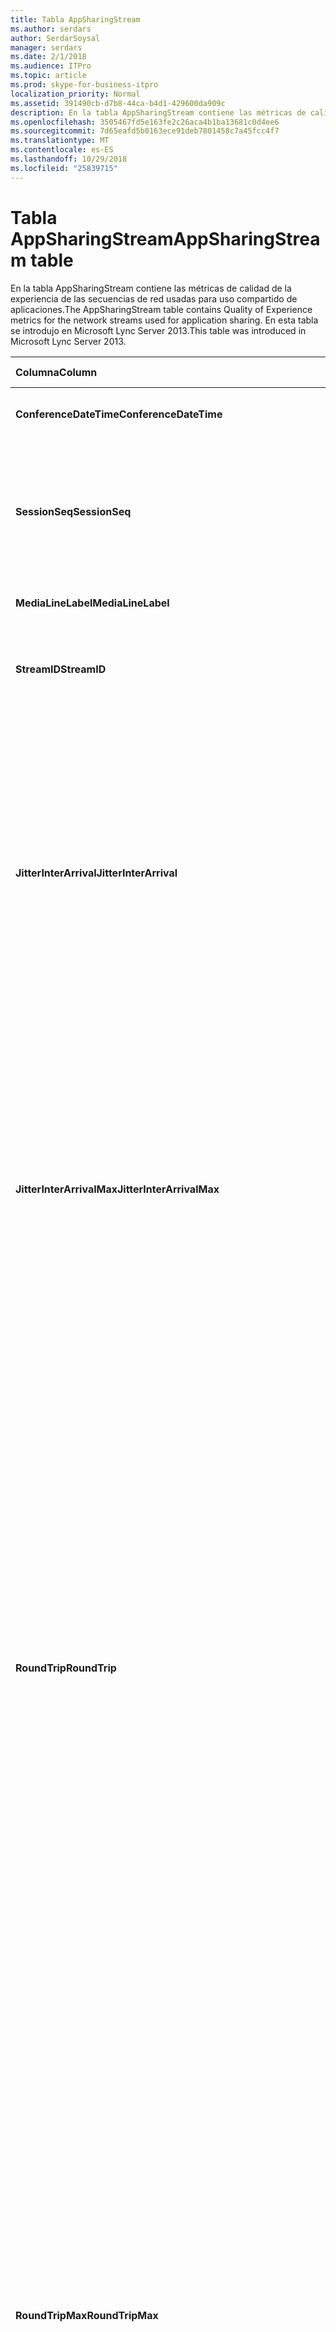 ```yaml
---
title: Tabla AppSharingStream
ms.author: serdars
author: SerdarSoysal
manager: serdars
ms.date: 2/1/2018
ms.audience: ITPro
ms.topic: article
ms.prod: skype-for-business-itpro
localization_priority: Normal
ms.assetid: 391490cb-d7b8-44ca-b4d1-429600da909c
description: En la tabla AppSharingStream contiene las métricas de calidad de la experiencia de las secuencias de red usadas para uso compartido de aplicaciones. En esta tabla se introdujo en Microsoft Lync Server 2013.
ms.openlocfilehash: 3505467fd5e163fe2c26aca4b1ba13681c0d4ee6
ms.sourcegitcommit: 7d65eafd5b0163ece91deb7801458c7a45fcc4f7
ms.translationtype: MT
ms.contentlocale: es-ES
ms.lasthandoff: 10/29/2018
ms.locfileid: "25839715"
---
```

# <a name="appsharingstream-table"></a><span data-ttu-id="26bc4-104">Tabla AppSharingStream</span><span class="sxs-lookup"><span data-stu-id="26bc4-104">AppSharingStream table</span></span>
 
<span data-ttu-id="26bc4-105">En la tabla AppSharingStream contiene las métricas de calidad de la experiencia de las secuencias de red usadas para uso compartido de aplicaciones.</span><span class="sxs-lookup"><span data-stu-id="26bc4-105">The AppSharingStream table contains Quality of Experience metrics for the network streams used for application sharing.</span></span> <span data-ttu-id="26bc4-106">En esta tabla se introdujo en Microsoft Lync Server 2013.</span><span class="sxs-lookup"><span data-stu-id="26bc4-106">This table was introduced in Microsoft Lync Server 2013.</span></span>
  
|<span data-ttu-id="26bc4-107">**Columna**</span><span class="sxs-lookup"><span data-stu-id="26bc4-107">**Column**</span></span>|<span data-ttu-id="26bc4-108">**Tipo de datos**</span><span class="sxs-lookup"><span data-stu-id="26bc4-108">**Data Type**</span></span>|<span data-ttu-id="26bc4-109">**Clave o índice**</span><span class="sxs-lookup"><span data-stu-id="26bc4-109">**Key/Index**</span></span>|<span data-ttu-id="26bc4-110">**Detalles**</span><span class="sxs-lookup"><span data-stu-id="26bc4-110">**Details**</span></span>|
|:-----|:-----|:-----|:-----|
|<span data-ttu-id="26bc4-111">**ConferenceDateTime**</span><span class="sxs-lookup"><span data-stu-id="26bc4-111">**ConferenceDateTime**</span></span> <br/> |<span data-ttu-id="26bc4-112">fecha y hora</span><span class="sxs-lookup"><span data-stu-id="26bc4-112">dateTime</span></span>  <br/> |<span data-ttu-id="26bc4-113">Principal, externa</span><span class="sxs-lookup"><span data-stu-id="26bc4-113">Primary, Foreign</span></span>  <br/> |<span data-ttu-id="26bc4-114">Fecha y hora en se inició la sesión.</span><span class="sxs-lookup"><span data-stu-id="26bc4-114">Date and time that the session started.</span></span>  <br/> |
|<span data-ttu-id="26bc4-115">**SessionSeq**</span><span class="sxs-lookup"><span data-stu-id="26bc4-115">**SessionSeq**</span></span> <br/> |<span data-ttu-id="26bc4-116">int</span><span class="sxs-lookup"><span data-stu-id="26bc4-116">int</span></span>  <br/> |<span data-ttu-id="26bc4-117">Principal, externa</span><span class="sxs-lookup"><span data-stu-id="26bc4-117">Primary, Foreign</span></span>  <br/> |<span data-ttu-id="26bc4-118">Identificador secuencial usado para distinguir entre las sesiones que iniciar en la misma fecha y al mismo tiempo.</span><span class="sxs-lookup"><span data-stu-id="26bc4-118">Sequential identifier used to distinguish between sessions that started on the same date and at the same time.</span></span>  <br/> |
|<span data-ttu-id="26bc4-119">**MediaLineLabel**</span><span class="sxs-lookup"><span data-stu-id="26bc4-119">**MediaLineLabel**</span></span> <br/> |<span data-ttu-id="26bc4-120">tinyint</span><span class="sxs-lookup"><span data-stu-id="26bc4-120">tinyint</span></span>  <br/> |<span data-ttu-id="26bc4-121">Principal, externa</span><span class="sxs-lookup"><span data-stu-id="26bc4-121">Primary, Foreign</span></span>  <br/> | <span data-ttu-id="26bc4-122">Consulte la [Tabla MediaLine](https://docs.microsoft.com/skypeforbusiness/schema-reference/quality-of-experience-qoe-database-schema/medialine-0).</span><span class="sxs-lookup"><span data-stu-id="26bc4-122">See [MediaLine Table](https://docs.microsoft.com/skypeforbusiness/schema-reference/quality-of-experience-qoe-database-schema/medialine-0).</span></span> <br/> |
|<span data-ttu-id="26bc4-123">**StreamID**</span><span class="sxs-lookup"><span data-stu-id="26bc4-123">**StreamID**</span></span> <br/> |<span data-ttu-id="26bc4-124">int</span><span class="sxs-lookup"><span data-stu-id="26bc4-124">int</span></span>  <br/> |<span data-ttu-id="26bc4-125">Primary</span><span class="sxs-lookup"><span data-stu-id="26bc4-125">Primary</span></span>  <br/> |<span data-ttu-id="26bc4-126">Identificador único de la aplicación de uso compartido de secuencia.</span><span class="sxs-lookup"><span data-stu-id="26bc4-126">Unique identifier of the application sharing stream.</span></span>  <br/> |
|<span data-ttu-id="26bc4-127">**JitterInterArrival**</span><span class="sxs-lookup"><span data-stu-id="26bc4-127">**JitterInterArrival**</span></span> <br/> |<span data-ttu-id="26bc4-128">int</span><span class="sxs-lookup"><span data-stu-id="26bc4-128">int</span></span>  <br/> ||<span data-ttu-id="26bc4-p103">Valor medio de las vibraciones detectadas entre la llagada de paquetes RTP. (La vibración es una forma de medir la "inestabilidad" de una llamada). Los valores altos de vibración suelen deberse a la congestión o a una sobrecarga del servidor multimedia y dan lugar a la distorsión o pérdida del audio.</span><span class="sxs-lookup"><span data-stu-id="26bc4-p103">Average jitter detected between RTP packet arrivals. (Jitter is a measure of the "shakiness" of a call.) High jitter values are typically caused by congestion or an overloaded media server, and result in distorted or lost audio.</span></span>  <br/> |
|<span data-ttu-id="26bc4-131">**JitterInterArrivalMax**</span><span class="sxs-lookup"><span data-stu-id="26bc4-131">**JitterInterArrivalMax**</span></span> <br/> |<span data-ttu-id="26bc4-132">int</span><span class="sxs-lookup"><span data-stu-id="26bc4-132">int</span></span>  <br/> ||<span data-ttu-id="26bc4-133">Vibración máxima detectado entre llegados de paquete RTP.</span><span class="sxs-lookup"><span data-stu-id="26bc4-133">Maximum jitter detected between RTP packet arrivals.</span></span> <span data-ttu-id="26bc4-134">(Vibración es una medida de la "inestabilidad" de una llamada). Los valores de vibración alta normalmente causados por la congestión o un servidor de medios sobrecargado y audio distorsionado o perdido como resultado.</span><span class="sxs-lookup"><span data-stu-id="26bc4-134">(Jitter is a measure of the "shakiness" of a call.) High jitter values are typically caused by congestion or an overloaded media server, and result in distorted or lost audio.</span></span>  <br/> |
|<span data-ttu-id="26bc4-135">**RoundTrip**</span><span class="sxs-lookup"><span data-stu-id="26bc4-135">**RoundTrip**</span></span> <br/> |<span data-ttu-id="26bc4-136">int</span><span class="sxs-lookup"><span data-stu-id="26bc4-136">int</span></span>  <br/> ||<span data-ttu-id="26bc4-p105">Tiempo medio (en milisegundos) necesario para que un paquete de protocolo de transporte en tiempo real (RTP) llegue a otro extremo y vuelva. Los tiempos de ida y vuelta de 200 milisegundos o menos se consideran de calidad aceptable.</span><span class="sxs-lookup"><span data-stu-id="26bc4-p105">Average amount of (in milliseconds) required for a Real-Time Transport Protocol packet to travel to another endpoint and then back. Round-trip times of 200 milliseconds or less are considered of acceptable quality.</span></span>  <br/> <span data-ttu-id="26bc4-p106">Los valores elevados en los tiempos del recorrido de ida y vuelta pueden deberse a que se trata de enrutamientos de llamadas internacionales, una configuración incorrecta del enrutamiento o a la sobrecarga en el servidor de medios y causan dificultades en las conversaciones de audio en tiempo real bidireccionales.</span><span class="sxs-lookup"><span data-stu-id="26bc4-p106">High round-trip values can be caused by international call routing; a routing misconfiguration; or an overloaded media server. High round-trip times result in difficulties with two-way, real-time audio conversations.</span></span>  <br/> |
|<span data-ttu-id="26bc4-141">**RoundTripMax**</span><span class="sxs-lookup"><span data-stu-id="26bc4-141">**RoundTripMax**</span></span> <br/> |<span data-ttu-id="26bc4-142">int</span><span class="sxs-lookup"><span data-stu-id="26bc4-142">int</span></span>  <br/> ||<span data-ttu-id="26bc4-143">Cantidad máxima de (en milisegundos) necesario para que viajar al otro extremo y, a continuación, hacer una copia de un paquete de protocolo de transporte en tiempo real.</span><span class="sxs-lookup"><span data-stu-id="26bc4-143">Maximum amount of (in milliseconds) required for a Real-Time Transport Protocol packet to travel to another endpoint and then back.</span></span> <span data-ttu-id="26bc4-144">Los tiempos de ida y vuelta de 200 milisegundos o menos se consideran de calidad aceptable.</span><span class="sxs-lookup"><span data-stu-id="26bc4-144">Round-trip times of 200 milliseconds or less are considered of acceptable quality.</span></span>  <br/> <span data-ttu-id="26bc4-p108">Los valores elevados en los tiempos del recorrido de ida y vuelta pueden deberse a que se trata de enrutamientos de llamadas internacionales, una configuración incorrecta del enrutamiento o a la sobrecarga en el servidor de medios y causan dificultades en las conversaciones de audio en tiempo real bidireccionales.</span><span class="sxs-lookup"><span data-stu-id="26bc4-p108">High round-trip values can be caused by international call routing; a routing misconfiguration; or an overloaded media server. High round-trip times result in difficulties with two-way, real-time audio conversations.</span></span>  <br/> |
|<span data-ttu-id="26bc4-147">**PacketLossRate**</span><span class="sxs-lookup"><span data-stu-id="26bc4-147">**PacketLossRate**</span></span> <br/> |<span data-ttu-id="26bc4-148">float</span><span class="sxs-lookup"><span data-stu-id="26bc4-148">float</span></span>  <br/> ||<span data-ttu-id="26bc4-p109">Tasa media de pérdida de paquetes RTP (se habla de pérdida de paquetes cuando los paquetes RTP, un protocolo utilizado para transmitir audio y vídeo a través de Internet, no llegan a su destino). Una tasa alta de pérdida se suele deber a la congestión, falta de ancho de banda, congestión o interferencias en una conexión inalámbrica o la sobrecarga de un servidor de medios. Generalmente, la pérdida de paquetes da lugar a la pérdida o la distorsión del audio.</span><span class="sxs-lookup"><span data-stu-id="26bc4-p109">Average rate of Real-Time Transport Protocol (RTP) packet loss. (Packet loss occurs when RTP packets, a protocol used for transmitting audio and video across the Internet, failed to reach their destination.) High loss rates are generally caused by congestion; lack of bandwidth; wireless congestion or interference; or an overloaded media server. Packet loss typically results in distorted or lost audio.</span></span>  <br/> |
|<span data-ttu-id="26bc4-152">**PacketLossRateMax**</span><span class="sxs-lookup"><span data-stu-id="26bc4-152">**PacketLossRateMax**</span></span> <br/> |<span data-ttu-id="26bc4-153">float</span><span class="sxs-lookup"><span data-stu-id="26bc4-153">float</span></span>  <br/> ||<span data-ttu-id="26bc4-154">Tasa máxima de pérdida de paquetes de protocolo de transporte en tiempo real (RTP).</span><span class="sxs-lookup"><span data-stu-id="26bc4-154">Maximum rate of Real-Time Transport Protocol (RTP) packet loss.</span></span> <span data-ttu-id="26bc4-155">(La pérdida de paquetes se produce cuando los paquetes de RTP, un protocolo que se usa para la transmisión de audio y vídeo a través de Internet, no se pudo llegar a su destino.) Tasas de pérdidas alta generalmente causados por la congestión; falta de ancho de banda; congestión inalámbrica o interferencias; o un servidor de medios sobrecargado.</span><span class="sxs-lookup"><span data-stu-id="26bc4-155">(Packet loss occurs when RTP packets, a protocol used for transmitting audio and video across the Internet, failed to reach their destination.) High loss rates are generally caused by congestion; lack of bandwidth; wireless congestion or interference; or an overloaded media server.</span></span> <span data-ttu-id="26bc4-156">Generalmente, la pérdida de paquetes da lugar a la pérdida o la distorsión del audio.</span><span class="sxs-lookup"><span data-stu-id="26bc4-156">Packet loss typically results in distorted or lost audio.</span></span>  <br/> |
|<span data-ttu-id="26bc4-157">**PacketUtilization**</span><span class="sxs-lookup"><span data-stu-id="26bc4-157">**PacketUtilization**</span></span> <br/> |<span data-ttu-id="26bc4-158">int</span><span class="sxs-lookup"><span data-stu-id="26bc4-158">int</span></span>  <br/> ||<span data-ttu-id="26bc4-159">Número de paquetes enviados.</span><span class="sxs-lookup"><span data-stu-id="26bc4-159">Number of packets sent.</span></span>  <br/> |
|<span data-ttu-id="26bc4-160">**BandwidthEst**</span><span class="sxs-lookup"><span data-stu-id="26bc4-160">**BandwidthEst**</span></span> <br/> |<span data-ttu-id="26bc4-161">int</span><span class="sxs-lookup"><span data-stu-id="26bc4-161">int</span></span>  <br/> ||<span data-ttu-id="26bc4-162">Estimado unidireccional ancho de banda disponible al final de la sesión.</span><span class="sxs-lookup"><span data-stu-id="26bc4-162">Estimated one-way bandwidth available at the end of the session.</span></span> <span data-ttu-id="26bc4-163">Indica en bits por segundo.</span><span class="sxs-lookup"><span data-stu-id="26bc4-163">Reported in bits per second.</span></span>  <br/> |
|<span data-ttu-id="26bc4-164">**AppSharingPayloadDescription**</span><span class="sxs-lookup"><span data-stu-id="26bc4-164">**AppSharingPayloadDescription**</span></span> <br/> |<span data-ttu-id="26bc4-165">int</span><span class="sxs-lookup"><span data-stu-id="26bc4-165">int</span></span>  <br/> ||<span data-ttu-id="26bc4-166">Descripción de la aplicación de uso compartido de carga.</span><span class="sxs-lookup"><span data-stu-id="26bc4-166">Description of the application sharing payload.</span></span>  <br/> |
|<span data-ttu-id="26bc4-167">**RelativeOneWayTotal**</span><span class="sxs-lookup"><span data-stu-id="26bc4-167">**RelativeOneWayTotal**</span></span> <br/> |<span data-ttu-id="26bc4-168">float</span><span class="sxs-lookup"><span data-stu-id="26bc4-168">float</span></span>  <br/> ||<span data-ttu-id="26bc4-169">Cantidad total de latencia unidireccional.</span><span class="sxs-lookup"><span data-stu-id="26bc4-169">Total amount of one-way latency.</span></span> <span data-ttu-id="26bc4-170">Latencia unidireccional relativa mide el retraso entre el cliente y el servidor.</span><span class="sxs-lookup"><span data-stu-id="26bc4-170">Relative one-way latency measures the delay between the client and the server.</span></span>  <br/> |
|<span data-ttu-id="26bc4-171">**RelativeOneWayAverage**</span><span class="sxs-lookup"><span data-stu-id="26bc4-171">**RelativeOneWayAverage**</span></span> <br/> |<span data-ttu-id="26bc4-172">float</span><span class="sxs-lookup"><span data-stu-id="26bc4-172">float</span></span>  <br/> ||<span data-ttu-id="26bc4-173">Cantidad promedio de latencia unidireccional.</span><span class="sxs-lookup"><span data-stu-id="26bc4-173">Average amount of one-way latency.</span></span> <span data-ttu-id="26bc4-174">Latencia unidireccional relativa mide el retraso entre el cliente y el servidor.</span><span class="sxs-lookup"><span data-stu-id="26bc4-174">Relative one-way latency measures the delay between the client and the server.</span></span>  <br/> |
|<span data-ttu-id="26bc4-175">**RelativeOneWayMax**</span><span class="sxs-lookup"><span data-stu-id="26bc4-175">**RelativeOneWayMax**</span></span> <br/> |<span data-ttu-id="26bc4-176">float</span><span class="sxs-lookup"><span data-stu-id="26bc4-176">float</span></span>  <br/> ||<span data-ttu-id="26bc4-177">Cantidad máxima de latencia unidireccional.</span><span class="sxs-lookup"><span data-stu-id="26bc4-177">Maximum amount of one-way latency.</span></span> <span data-ttu-id="26bc4-178">Latencia unidireccional relativa mide el retraso entre el cliente y el servidor.</span><span class="sxs-lookup"><span data-stu-id="26bc4-178">Relative one-way latency measures the delay between the client and the server.</span></span>  <br/> |
|<span data-ttu-id="26bc4-179">**RelativeOneWayBurstOccurrences**</span><span class="sxs-lookup"><span data-stu-id="26bc4-179">**RelativeOneWayBurstOccurrences**</span></span> <br/> |<span data-ttu-id="26bc4-180">int</span><span class="sxs-lookup"><span data-stu-id="26bc4-180">int</span></span>  <br/> ||<span data-ttu-id="26bc4-181">Repeticiones de ráfagas unidireccional total.</span><span class="sxs-lookup"><span data-stu-id="26bc4-181">Total one-way burst occurrences.</span></span> <span data-ttu-id="26bc4-182">Una transmisión "ráfagas" es una transmisión que los datos fluyen en ráfagas imprevisibles en contraposición a una secuencia estable.</span><span class="sxs-lookup"><span data-stu-id="26bc4-182">A "bursty" transmission is a transmission where data flows in unpredictable bursts as opposed to a steady stream.</span></span> <span data-ttu-id="26bc4-183">Esta métrica mide el flujo de datos entre el cliente y el servidor.</span><span class="sxs-lookup"><span data-stu-id="26bc4-183">This metric measures data flow between the client and the server.</span></span>  <br/> |
|<span data-ttu-id="26bc4-184">**RelativeOneWayBurstDensity**</span><span class="sxs-lookup"><span data-stu-id="26bc4-184">**RelativeOneWayBurstDensity**</span></span> <br/> |<span data-ttu-id="26bc4-185">float</span><span class="sxs-lookup"><span data-stu-id="26bc4-185">float</span></span>  <br/> ||<span data-ttu-id="26bc4-186">Densidad de ráfagas unidireccional total.</span><span class="sxs-lookup"><span data-stu-id="26bc4-186">Total one-way burst density.</span></span> <span data-ttu-id="26bc4-187">Una transmisión "ráfagas" es una transmisión que los datos fluyen en ráfagas imprevisibles en contraposición a una secuencia estable.</span><span class="sxs-lookup"><span data-stu-id="26bc4-187">A "bursty" transmission is a transmission where data flows in unpredictable bursts as opposed to a steady stream.</span></span> <span data-ttu-id="26bc4-188">Esta métrica mide el flujo de datos entre el cliente y el servidor.</span><span class="sxs-lookup"><span data-stu-id="26bc4-188">This metric measures data flow between the client and the server.</span></span>  <br/> |
|<span data-ttu-id="26bc4-189">**RelativeOneWayBurstDuration**</span><span class="sxs-lookup"><span data-stu-id="26bc4-189">**RelativeOneWayBurstDuration**</span></span> <br/> |<span data-ttu-id="26bc4-190">float</span><span class="sxs-lookup"><span data-stu-id="26bc4-190">float</span></span>  <br/> ||<span data-ttu-id="26bc4-191">Duración de ráfagas unidireccional total.</span><span class="sxs-lookup"><span data-stu-id="26bc4-191">Total one-way burst duration.</span></span> <span data-ttu-id="26bc4-192">Una transmisión "ráfagas" es una transmisión que los datos fluyen en ráfagas imprevisibles en contraposición a una secuencia estable.</span><span class="sxs-lookup"><span data-stu-id="26bc4-192">A "bursty" transmission is a transmission where data flows in unpredictable bursts as opposed to a steady stream.</span></span> <span data-ttu-id="26bc4-193">Esta métrica mide el flujo de datos entre el cliente y el servidor.</span><span class="sxs-lookup"><span data-stu-id="26bc4-193">This metric measures data flow between the client and the server.</span></span>  <br/> |
|<span data-ttu-id="26bc4-194">**RelativeOneWayGapOccurrences**</span><span class="sxs-lookup"><span data-stu-id="26bc4-194">**RelativeOneWayGapOccurrences**</span></span> <br/> |<span data-ttu-id="26bc4-195">int</span><span class="sxs-lookup"><span data-stu-id="26bc4-195">int</span></span>  <br/> ||<span data-ttu-id="26bc4-196">Repeticiones de intervalos unidireccional total.</span><span class="sxs-lookup"><span data-stu-id="26bc4-196">Total one-way gap occurrences.</span></span> <span data-ttu-id="26bc4-197">Una transmisión "ráfagas" es una transmisión que los datos fluyen en ráfagas imprevisibles en contraposición a una secuencia estable; carencias de indican los retrasos entre estas ráfagas.</span><span class="sxs-lookup"><span data-stu-id="26bc4-197">A "bursty" transmission is a transmission where data flows in unpredictable bursts as opposed to a steady stream; gaps indicate delays between these bursts.</span></span> <span data-ttu-id="26bc4-198">Esta métrica mide el flujo de datos entre el cliente y el servidor.</span><span class="sxs-lookup"><span data-stu-id="26bc4-198">This metric measures data flow between the client and the server.</span></span>  <br/> |
|<span data-ttu-id="26bc4-199">**RelativeOneWayGapDensity**</span><span class="sxs-lookup"><span data-stu-id="26bc4-199">**RelativeOneWayGapDensity**</span></span> <br/> |<span data-ttu-id="26bc4-200">float</span><span class="sxs-lookup"><span data-stu-id="26bc4-200">float</span></span>  <br/> ||<span data-ttu-id="26bc4-201">Densidad de intervalos unidireccional total.</span><span class="sxs-lookup"><span data-stu-id="26bc4-201">Total one-way gap density.</span></span> <span data-ttu-id="26bc4-202">Una transmisión "ráfagas" es una transmisión que los datos fluyen en ráfagas imprevisibles en contraposición a una secuencia estable; carencias de indican los retrasos entre estas ráfagas.</span><span class="sxs-lookup"><span data-stu-id="26bc4-202">A "bursty" transmission is a transmission where data flows in unpredictable bursts as opposed to a steady stream; gaps indicate delays between these bursts.</span></span> <span data-ttu-id="26bc4-203">Esta métrica mide el flujo de datos entre el cliente y el servidor.</span><span class="sxs-lookup"><span data-stu-id="26bc4-203">This metric measures data flow between the client and the server.</span></span>  <br/> |
|<span data-ttu-id="26bc4-204">**RelativeOneWayGapDuration**</span><span class="sxs-lookup"><span data-stu-id="26bc4-204">**RelativeOneWayGapDuration**</span></span> <br/> |<span data-ttu-id="26bc4-205">float</span><span class="sxs-lookup"><span data-stu-id="26bc4-205">float</span></span>  <br/> ||<span data-ttu-id="26bc4-206">Duración de intervalos unidireccional total.</span><span class="sxs-lookup"><span data-stu-id="26bc4-206">Total one-way gap duration.</span></span> <span data-ttu-id="26bc4-207">Una transmisión "ráfagas" es una transmisión que los datos fluyen en ráfagas imprevisibles en contraposición a una secuencia estable; carencias de indican los retrasos entre estas ráfagas.</span><span class="sxs-lookup"><span data-stu-id="26bc4-207">A "bursty" transmission is a transmission where data flows in unpredictable bursts as opposed to a steady stream; gaps indicate delays between these bursts.</span></span> <span data-ttu-id="26bc4-208">Esta métrica mide el flujo de datos entre el cliente y el servidor.</span><span class="sxs-lookup"><span data-stu-id="26bc4-208">This metric measures data flow between the client and the server.</span></span>  <br/> |
|<span data-ttu-id="26bc4-209">**ApplicationSharingType**</span><span class="sxs-lookup"><span data-stu-id="26bc4-209">**ApplicationSharingType**</span></span> <br/> |<span data-ttu-id="26bc4-210">varchar (256)</span><span class="sxs-lookup"><span data-stu-id="26bc4-210">varChar(256)</span></span>  <br/> ||<span data-ttu-id="26bc4-211">Función de aplicación (que comparte o visualiza) y tipo de contenido.</span><span class="sxs-lookup"><span data-stu-id="26bc4-211">Application role (Sharer or Viewer) and content type.</span></span>  <br/> |
|<span data-ttu-id="26bc4-212">**RDPTileProcessingLatencyTotal**</span><span class="sxs-lookup"><span data-stu-id="26bc4-212">**RDPTileProcessingLatencyTotal**</span></span> <br/> |<span data-ttu-id="26bc4-213">float</span><span class="sxs-lookup"><span data-stu-id="26bc4-213">float</span></span>  <br/> ||<span data-ttu-id="26bc4-214">Tiempo total de procesamiento de protocolo de escritorio remoto (RDP) se organizan en mosaico.</span><span class="sxs-lookup"><span data-stu-id="26bc4-214">Total processing time for remote desktop protocol (RDP) tiles.</span></span> <span data-ttu-id="26bc4-215">Un total superior es igual a un retraso en la experiencia de visualización más largo.</span><span class="sxs-lookup"><span data-stu-id="26bc4-215">A higher total equates to a longer delay in the viewing experience.</span></span>  <br/> |
|<span data-ttu-id="26bc4-216">**RDPTileProcessingLatencyAverage**</span><span class="sxs-lookup"><span data-stu-id="26bc4-216">**RDPTileProcessingLatencyAverage**</span></span> <br/> |<span data-ttu-id="26bc4-217">float</span><span class="sxs-lookup"><span data-stu-id="26bc4-217">float</span></span>  <br/> ||<span data-ttu-id="26bc4-218">Promedio de tiempo de procesamiento de protocolo de escritorio remoto (RDP de) mosaicos.</span><span class="sxs-lookup"><span data-stu-id="26bc4-218">Average processing time for remote desktop protocol (RDP) tiles.</span></span> <span data-ttu-id="26bc4-219">Un total superior es igual a un retraso en la experiencia de visualización más largo.</span><span class="sxs-lookup"><span data-stu-id="26bc4-219">A higher total equates to a longer delay in the viewing experience.</span></span>  <br/> |
|<span data-ttu-id="26bc4-220">**RDPTileProcessingLatencyMax**</span><span class="sxs-lookup"><span data-stu-id="26bc4-220">**RDPTileProcessingLatencyMax**</span></span> <br/> |<span data-ttu-id="26bc4-221">float</span><span class="sxs-lookup"><span data-stu-id="26bc4-221">float</span></span>  <br/> ||<span data-ttu-id="26bc4-222">Tiempo máximo de procesamiento de protocolo de escritorio remoto (RDP) se organizan en mosaico.</span><span class="sxs-lookup"><span data-stu-id="26bc4-222">Maximum processing time for remote desktop protocol (RDP) tiles.</span></span> <span data-ttu-id="26bc4-223">Un total superior es igual a un retraso en la experiencia de visualización más largo.</span><span class="sxs-lookup"><span data-stu-id="26bc4-223">A higher total equates to a longer delay in the viewing experience.</span></span>  <br/> |
|<span data-ttu-id="26bc4-224">**RDPTileProcessingLatencyBurstOccurrences**</span><span class="sxs-lookup"><span data-stu-id="26bc4-224">**RDPTileProcessingLatencyBurstOccurrences**</span></span> <br/> |<span data-ttu-id="26bc4-225">int</span><span class="sxs-lookup"><span data-stu-id="26bc4-225">int</span></span>  <br/> ||<span data-ttu-id="26bc4-226">Repeticiones de ráfagas en el tiempo de procesamiento de protocolo de escritorio remoto (RDP) mosaicos.</span><span class="sxs-lookup"><span data-stu-id="26bc4-226">Burst occurrences in the processing time for remote desktop protocol (RDP) tiles.</span></span> <span data-ttu-id="26bc4-227">Una transmisión "ráfagas" es una transmisión que los datos fluyen en ráfagas imprevisibles en contraposición a una secuencia estable.</span><span class="sxs-lookup"><span data-stu-id="26bc4-227">A "bursty" transmission is a transmission where data flows in unpredictable bursts as opposed to a steady stream.</span></span>  <br/> |
|<span data-ttu-id="26bc4-228">**RDPTileProcessingLatencyBurstDensity**</span><span class="sxs-lookup"><span data-stu-id="26bc4-228">**RDPTileProcessingLatencyBurstDensity**</span></span> <br/> |<span data-ttu-id="26bc4-229">float</span><span class="sxs-lookup"><span data-stu-id="26bc4-229">float</span></span>  <br/> ||<span data-ttu-id="26bc4-230">Densidad de ráfagas en el tiempo de procesamiento de protocolo de escritorio remoto (RDP) mosaicos.</span><span class="sxs-lookup"><span data-stu-id="26bc4-230">Burst density in the processing time for remote desktop protocol (RDP) tiles.</span></span> <span data-ttu-id="26bc4-231">Una transmisión "ráfagas" es una transmisión que los datos fluyen en ráfagas imprevisibles en contraposición a una secuencia estable.</span><span class="sxs-lookup"><span data-stu-id="26bc4-231">A "bursty" transmission is a transmission where data flows in unpredictable bursts as opposed to a steady stream.</span></span>  <br/> |
|<span data-ttu-id="26bc4-232">**RDPTileProcessingLatencyBurstDuration**</span><span class="sxs-lookup"><span data-stu-id="26bc4-232">**RDPTileProcessingLatencyBurstDuration**</span></span> <br/> |<span data-ttu-id="26bc4-233">float</span><span class="sxs-lookup"><span data-stu-id="26bc4-233">float</span></span>  <br/> ||<span data-ttu-id="26bc4-234">Duración en el tiempo de procesamiento de protocolo de escritorio remoto (RDP) mosaicos de ráfagas.</span><span class="sxs-lookup"><span data-stu-id="26bc4-234">Burst duration in the processing time for remote desktop protocol (RDP) tiles.</span></span> <span data-ttu-id="26bc4-235">Una transmisión "ráfagas" es una transmisión que los datos fluyen en ráfagas imprevisibles en contraposición a una secuencia estable.</span><span class="sxs-lookup"><span data-stu-id="26bc4-235">A "bursty" transmission is a transmission where data flows in unpredictable bursts as opposed to a steady stream.</span></span>  <br/> |
|<span data-ttu-id="26bc4-236">**RDPTileProcessingLatencyGapOccurrences**</span><span class="sxs-lookup"><span data-stu-id="26bc4-236">**RDPTileProcessingLatencyGapOccurrences**</span></span> <br/> |<span data-ttu-id="26bc4-237">int</span><span class="sxs-lookup"><span data-stu-id="26bc4-237">int</span></span>  <br/> ||<span data-ttu-id="26bc4-238">Repeticiones de intervalos en el tiempo de procesamiento de protocolo de escritorio remoto (RDP) mosaicos.</span><span class="sxs-lookup"><span data-stu-id="26bc4-238">Gap occurrences in the processing time for remote desktop protocol (RDP) tiles.</span></span>  <br/> |
|<span data-ttu-id="26bc4-239">**RDPTileProcessingLatencyGapDensity**</span><span class="sxs-lookup"><span data-stu-id="26bc4-239">**RDPTileProcessingLatencyGapDensity**</span></span> <br/> |<span data-ttu-id="26bc4-240">float</span><span class="sxs-lookup"><span data-stu-id="26bc4-240">float</span></span>  <br/> ||<span data-ttu-id="26bc4-241">Densidad de intervalos en el tiempo de procesamiento de protocolo de escritorio remoto (RDP) se organizan en mosaico.</span><span class="sxs-lookup"><span data-stu-id="26bc4-241">Gap density in the processing time for remote desktop protocol (RDP) tiles.</span></span> <span data-ttu-id="26bc4-242">Densidad de intervalos bajo equivale a una mejor experiencia de visualización.</span><span class="sxs-lookup"><span data-stu-id="26bc4-242">Low gap density equates to a better viewing experience.</span></span>  <br/> |
|<span data-ttu-id="26bc4-243">**RDPTileProcessingLatencyGapDuration**</span><span class="sxs-lookup"><span data-stu-id="26bc4-243">**RDPTileProcessingLatencyGapDuration**</span></span> <br/> |<span data-ttu-id="26bc4-244">float</span><span class="sxs-lookup"><span data-stu-id="26bc4-244">float</span></span>  <br/> ||<span data-ttu-id="26bc4-245">Duración de intervalos en el tiempo de procesamiento de protocolo de escritorio remoto (RDP) se organizan en mosaico.</span><span class="sxs-lookup"><span data-stu-id="26bc4-245">Gap duration in the processing time for remote desktop protocol (RDP) tiles.</span></span> <span data-ttu-id="26bc4-246">Las duraciones de espacio corto equivalen a una mejor experiencia de visualización.</span><span class="sxs-lookup"><span data-stu-id="26bc4-246">Short gap durations equate to a better viewing experience.</span></span>  <br/> |
|<span data-ttu-id="26bc4-247">**CaptureTileRateTotal**</span><span class="sxs-lookup"><span data-stu-id="26bc4-247">**CaptureTileRateTotal**</span></span> <br/> |<span data-ttu-id="26bc4-248">float</span><span class="sxs-lookup"><span data-stu-id="26bc4-248">float</span></span>  <br/> ||<span data-ttu-id="26bc4-249">Tasa total de datos capturados (en datos por segundo).</span><span class="sxs-lookup"><span data-stu-id="26bc4-249">Total rate of captured tiles (in tiles per second).</span></span>  <br/> |
|<span data-ttu-id="26bc4-250">**CaptureTileRateAverage**</span><span class="sxs-lookup"><span data-stu-id="26bc4-250">**CaptureTileRateAverage**</span></span> <br/> |<span data-ttu-id="26bc4-251">float</span><span class="sxs-lookup"><span data-stu-id="26bc4-251">float</span></span>  <br/> ||<span data-ttu-id="26bc4-252">Velocidad media de datos capturados (en datos por segundo).</span><span class="sxs-lookup"><span data-stu-id="26bc4-252">Average rate of captured tiles (in tiles per second).</span></span>  <br/> |
|<span data-ttu-id="26bc4-253">**CaptureTileRateMax**</span><span class="sxs-lookup"><span data-stu-id="26bc4-253">**CaptureTileRateMax**</span></span> <br/> |<span data-ttu-id="26bc4-254">float</span><span class="sxs-lookup"><span data-stu-id="26bc4-254">float</span></span>  <br/> ||<span data-ttu-id="26bc4-255">Tasa máxima de datos capturados (en datos por segundo).</span><span class="sxs-lookup"><span data-stu-id="26bc4-255">Maximum rate of captured tiles (in tiles per second).</span></span>  <br/> |
|<span data-ttu-id="26bc4-256">**CaptureTileRateBurstOccurrences**</span><span class="sxs-lookup"><span data-stu-id="26bc4-256">**CaptureTileRateBurstOccurrences**</span></span> <br/> |<span data-ttu-id="26bc4-257">en t</span><span class="sxs-lookup"><span data-stu-id="26bc4-257">in t</span></span>  <br/> ||<span data-ttu-id="26bc4-258">Repeticiones de ráfagas en la tasa de datos capturados (en datos por segundo).</span><span class="sxs-lookup"><span data-stu-id="26bc4-258">Burst occurrences in the rate of captured tiles (in tiles per second).</span></span>  <br/> |
|<span data-ttu-id="26bc4-259">**CaptureTileRateBurstDensity**</span><span class="sxs-lookup"><span data-stu-id="26bc4-259">**CaptureTileRateBurstDensity**</span></span> <br/> |<span data-ttu-id="26bc4-260">float</span><span class="sxs-lookup"><span data-stu-id="26bc4-260">float</span></span>  <br/> ||<span data-ttu-id="26bc4-261">Densidad de ráfagas en la tasa de datos capturados (en datos por segundo).</span><span class="sxs-lookup"><span data-stu-id="26bc4-261">Burst density in the rate of captured tiles (in tiles per second).</span></span>  <br/> |
|<span data-ttu-id="26bc4-262">**CaptureTileRateBurstDuration**</span><span class="sxs-lookup"><span data-stu-id="26bc4-262">**CaptureTileRateBurstDuration**</span></span> <br/> |<span data-ttu-id="26bc4-263">float</span><span class="sxs-lookup"><span data-stu-id="26bc4-263">float</span></span>  <br/> ||<span data-ttu-id="26bc4-264">Duración de ráfagas en la tasa de datos capturados (en datos por segundo).</span><span class="sxs-lookup"><span data-stu-id="26bc4-264">Burst duration in the rate of captured tiles (in tiles per second).</span></span>  <br/> |
|<span data-ttu-id="26bc4-265">**CaptureTileRateGapOccurrences**</span><span class="sxs-lookup"><span data-stu-id="26bc4-265">**CaptureTileRateGapOccurrences**</span></span> <br/> |<span data-ttu-id="26bc4-266">int</span><span class="sxs-lookup"><span data-stu-id="26bc4-266">int</span></span>  <br/> ||<span data-ttu-id="26bc4-267">Repeticiones de intervalos en la tasa de datos capturados (en datos por segundo).</span><span class="sxs-lookup"><span data-stu-id="26bc4-267">Gap occurrences in the rate of captured tiles (in tiles per second).</span></span>  <br/> |
|<span data-ttu-id="26bc4-268">**CaptureTileRateGapDensity**</span><span class="sxs-lookup"><span data-stu-id="26bc4-268">**CaptureTileRateGapDensity**</span></span> <br/> |<span data-ttu-id="26bc4-269">float</span><span class="sxs-lookup"><span data-stu-id="26bc4-269">float</span></span>  <br/> ||<span data-ttu-id="26bc4-270">Densidad de intervalos en la tasa de datos capturados (en datos por segundo).</span><span class="sxs-lookup"><span data-stu-id="26bc4-270">Gap density in the rate of captured tiles (in tiles per second).</span></span>  <br/> |
|<span data-ttu-id="26bc4-271">**CaptureTileRateGapDuration**</span><span class="sxs-lookup"><span data-stu-id="26bc4-271">**CaptureTileRateGapDuration**</span></span> <br/> |<span data-ttu-id="26bc4-272">float</span><span class="sxs-lookup"><span data-stu-id="26bc4-272">float</span></span>  <br/> ||<span data-ttu-id="26bc4-273">Duración de intervalos en la tasa de datos capturados (en datos por segundo).</span><span class="sxs-lookup"><span data-stu-id="26bc4-273">Gap duration in the rate of captured tiles (in tiles per second).</span></span>  <br/> |
|<span data-ttu-id="26bc4-274">**SpoiledTilePercentTotal**</span><span class="sxs-lookup"><span data-stu-id="26bc4-274">**SpoiledTilePercentTotal**</span></span> <br/> |<span data-ttu-id="26bc4-275">float</span><span class="sxs-lookup"><span data-stu-id="26bc4-275">float</span></span>  <br/> ||<span data-ttu-id="26bc4-276">Porcentaje total de contenido que no llega al visor pero descartado y sobrescrito con contenido nuevo.</span><span class="sxs-lookup"><span data-stu-id="26bc4-276">Total percentage of the content that did not reach the viewer but was instead discarded and overwritten by fresh content.</span></span>  <br/> |
|<span data-ttu-id="26bc4-277">**SpoiledTilePercentAverage**</span><span class="sxs-lookup"><span data-stu-id="26bc4-277">**SpoiledTilePercentAverage**</span></span> <br/> |<span data-ttu-id="26bc4-278">float</span><span class="sxs-lookup"><span data-stu-id="26bc4-278">float</span></span>  <br/> ||<span data-ttu-id="26bc4-279">Porcentaje promedio de contenido que no llega al visor pero descartado y sobrescrito con contenido nuevo.</span><span class="sxs-lookup"><span data-stu-id="26bc4-279">Average percentage of the content that did not reach the viewer but was instead discarded and overwritten by fresh content.</span></span>  <br/> |
|<span data-ttu-id="26bc4-280">**SpoiledTilePercentMax**</span><span class="sxs-lookup"><span data-stu-id="26bc4-280">**SpoiledTilePercentMax**</span></span> <br/> |<span data-ttu-id="26bc4-281">float</span><span class="sxs-lookup"><span data-stu-id="26bc4-281">float</span></span>  <br/> ||<span data-ttu-id="26bc4-282">Porcentaje máximo de contenido que no llega al visor pero descartado y sobrescrito con contenido nuevo.</span><span class="sxs-lookup"><span data-stu-id="26bc4-282">Maximum percentage of the content that did not reach the viewer but was instead discarded and overwritten by fresh content.</span></span>  <br/> |
|<span data-ttu-id="26bc4-283">**SpoiledTilePercentBurstOccurrences**</span><span class="sxs-lookup"><span data-stu-id="26bc4-283">**SpoiledTilePercentBurstOccurrences**</span></span> <br/> |<span data-ttu-id="26bc4-284">int</span><span class="sxs-lookup"><span data-stu-id="26bc4-284">int</span></span>  <br/> ||<span data-ttu-id="26bc4-285">Ráfagas de repeticiones para el contenido que no llega al visor pero descartado y sobrescrito con contenido nuevo.</span><span class="sxs-lookup"><span data-stu-id="26bc4-285">Burst occurrences for the content that did not reach the viewer but was instead discarded and overwritten by fresh content.</span></span>  <br/> |
|<span data-ttu-id="26bc4-286">**SpoiledTilePercentBurstDensity**</span><span class="sxs-lookup"><span data-stu-id="26bc4-286">**SpoiledTilePercentBurstDensity**</span></span> <br/> |<span data-ttu-id="26bc4-287">float</span><span class="sxs-lookup"><span data-stu-id="26bc4-287">float</span></span>  <br/> ||<span data-ttu-id="26bc4-288">Ráfagas densidad para el contenido que no llega al visor pero descartado y sobrescrito con contenido nuevo.</span><span class="sxs-lookup"><span data-stu-id="26bc4-288">Burst density for the content that did not reach the viewer but was instead discarded and overwritten by fresh content.</span></span>  <br/> |
|<span data-ttu-id="26bc4-289">**SpoiledTilePercentBurstDuration**</span><span class="sxs-lookup"><span data-stu-id="26bc4-289">**SpoiledTilePercentBurstDuration**</span></span> <br/> |<span data-ttu-id="26bc4-290">float</span><span class="sxs-lookup"><span data-stu-id="26bc4-290">float</span></span>  <br/> ||<span data-ttu-id="26bc4-291">Ráfagas de duración para el contenido que no llega al visor pero descartado y sobrescrito con contenido nuevo.</span><span class="sxs-lookup"><span data-stu-id="26bc4-291">Burst duration for the content that did not reach the viewer but was instead discarded and overwritten by fresh content.</span></span>  <br/> |
|<span data-ttu-id="26bc4-292">**SpoiledTilePercentGapOccurrences**</span><span class="sxs-lookup"><span data-stu-id="26bc4-292">**SpoiledTilePercentGapOccurrences**</span></span> <br/> |<span data-ttu-id="26bc4-293">int</span><span class="sxs-lookup"><span data-stu-id="26bc4-293">int</span></span>  <br/> ||<span data-ttu-id="26bc4-294">Repeticiones de intervalos en el contenido que no llega al visor pero descartado y sobrescrito con contenido nuevo.</span><span class="sxs-lookup"><span data-stu-id="26bc4-294">Gap occurrences for the content that did not reach the viewer but was instead discarded and overwritten by fresh content.</span></span>  <br/> |
|<span data-ttu-id="26bc4-295">**SpoiledTilePercentGapDensity**</span><span class="sxs-lookup"><span data-stu-id="26bc4-295">**SpoiledTilePercentGapDensity**</span></span> <br/> |<span data-ttu-id="26bc4-296">float</span><span class="sxs-lookup"><span data-stu-id="26bc4-296">float</span></span>  <br/> ||<span data-ttu-id="26bc4-297">Densidad de intervalos en el contenido que no llega al visor pero descartado y sobrescrito con contenido nuevo.</span><span class="sxs-lookup"><span data-stu-id="26bc4-297">Gap density for the content that did not reach the viewer but was instead discarded and overwritten by fresh content.</span></span>  <br/> |
|<span data-ttu-id="26bc4-298">**SpoiledTilePercentGapDuration**</span><span class="sxs-lookup"><span data-stu-id="26bc4-298">**SpoiledTilePercentGapDuration**</span></span> <br/> |<span data-ttu-id="26bc4-299">float</span><span class="sxs-lookup"><span data-stu-id="26bc4-299">float</span></span>  <br/> ||<span data-ttu-id="26bc4-300">Duración de intervalos en el contenido que no llega al visor pero descartado y sobrescrito con contenido nuevo.</span><span class="sxs-lookup"><span data-stu-id="26bc4-300">Gap duration for the content that did not reach the viewer but was instead discarded and overwritten by fresh content.</span></span>  <br/> |
|<span data-ttu-id="26bc4-301">**ScrapingFrameRateTotal**</span><span class="sxs-lookup"><span data-stu-id="26bc4-301">**ScrapingFrameRateTotal**</span></span> <br/> |<span data-ttu-id="26bc4-302">float</span><span class="sxs-lookup"><span data-stu-id="26bc4-302">float</span></span>  <br/> ||<span data-ttu-id="26bc4-303">Número total de marcos descartados desde el origen de gráficos.</span><span class="sxs-lookup"><span data-stu-id="26bc4-303">Total number of frames scraped from the graphics source.</span></span>  <br/> |
|<span data-ttu-id="26bc4-304">**ScrapingFrameRateAverage**</span><span class="sxs-lookup"><span data-stu-id="26bc4-304">**ScrapingFrameRateAverage**</span></span> <br/> |<span data-ttu-id="26bc4-305">float</span><span class="sxs-lookup"><span data-stu-id="26bc4-305">float</span></span>  <br/> ||<span data-ttu-id="26bc4-306">Número medio de marcos descartados desde el origen de gráficos.</span><span class="sxs-lookup"><span data-stu-id="26bc4-306">Average number of frames scraped from the graphics source.</span></span>  <br/> |
|<span data-ttu-id="26bc4-307">**ScrapingFrameRateMax**</span><span class="sxs-lookup"><span data-stu-id="26bc4-307">**ScrapingFrameRateMax**</span></span> <br/> |<span data-ttu-id="26bc4-308">float</span><span class="sxs-lookup"><span data-stu-id="26bc4-308">float</span></span>  <br/> ||<span data-ttu-id="26bc4-309">Número máximo de marcos descartados desde el origen de gráficos.</span><span class="sxs-lookup"><span data-stu-id="26bc4-309">Maximum number of frames scraped from the graphics source.</span></span>  <br/> |
|<span data-ttu-id="26bc4-310">**ScrapingFrameRateBurstOccurrences**</span><span class="sxs-lookup"><span data-stu-id="26bc4-310">**ScrapingFrameRateBurstOccurrences**</span></span> <br/> |<span data-ttu-id="26bc4-311">int</span><span class="sxs-lookup"><span data-stu-id="26bc4-311">int</span></span>  <br/> ||<span data-ttu-id="26bc4-312">Repeticiones de ráfagas en los marcos descartados desde el origen de gráficos.</span><span class="sxs-lookup"><span data-stu-id="26bc4-312">Burst occurrences in the frames scraped from the graphics source.</span></span>  <br/> |
|<span data-ttu-id="26bc4-313">**ScrapingFrameRateBurstDensity**</span><span class="sxs-lookup"><span data-stu-id="26bc4-313">**ScrapingFrameRateBurstDensity**</span></span> <br/> |<span data-ttu-id="26bc4-314">float</span><span class="sxs-lookup"><span data-stu-id="26bc4-314">float</span></span>  <br/> ||<span data-ttu-id="26bc4-315">Densidad de ráfagas en los marcos descartados desde el origen de gráficos.</span><span class="sxs-lookup"><span data-stu-id="26bc4-315">Burst density in the frames scraped from the graphics source.</span></span>  <br/> |
|<span data-ttu-id="26bc4-316">**ScrapingFrameRateBurstDuration**</span><span class="sxs-lookup"><span data-stu-id="26bc4-316">**ScrapingFrameRateBurstDuration**</span></span> <br/> |<span data-ttu-id="26bc4-317">float</span><span class="sxs-lookup"><span data-stu-id="26bc4-317">float</span></span>  <br/> ||<span data-ttu-id="26bc4-318">Duración de ráfagas en los marcos descartados desde el origen de gráficos.</span><span class="sxs-lookup"><span data-stu-id="26bc4-318">Burst duration in the frames scraped from the graphics source.</span></span>  <br/> |
|<span data-ttu-id="26bc4-319">**ScrapingFrameRateGapOccurrences**</span><span class="sxs-lookup"><span data-stu-id="26bc4-319">**ScrapingFrameRateGapOccurrences**</span></span> <br/> |<span data-ttu-id="26bc4-320">int</span><span class="sxs-lookup"><span data-stu-id="26bc4-320">int</span></span>  <br/> ||<span data-ttu-id="26bc4-321">Repeticiones de intervalos en los marcos descartados desde el origen de gráficos.</span><span class="sxs-lookup"><span data-stu-id="26bc4-321">Gap occurrences in the frames scraped from the graphics source.</span></span>  <br/> |
|<span data-ttu-id="26bc4-322">**ScrapingFrameRateGapDensity**</span><span class="sxs-lookup"><span data-stu-id="26bc4-322">**ScrapingFrameRateGapDensity**</span></span> <br/> |<span data-ttu-id="26bc4-323">float</span><span class="sxs-lookup"><span data-stu-id="26bc4-323">float</span></span>  <br/> ||<span data-ttu-id="26bc4-324">Densidad de intervalos en los marcos descartados desde el origen de gráficos.</span><span class="sxs-lookup"><span data-stu-id="26bc4-324">Gap density in the frames scraped from the graphics source.</span></span>  <br/> |
|<span data-ttu-id="26bc4-325">**ScrapingFrameRateGapDuration**</span><span class="sxs-lookup"><span data-stu-id="26bc4-325">**ScrapingFrameRateGapDuration**</span></span> <br/> |<span data-ttu-id="26bc4-326">float</span><span class="sxs-lookup"><span data-stu-id="26bc4-326">float</span></span>  <br/> ||<span data-ttu-id="26bc4-327">Duración de intervalos en los marcos descartados desde el origen de gráficos.</span><span class="sxs-lookup"><span data-stu-id="26bc4-327">Gap duration in the frames scraped from the graphics source.</span></span>  <br/> |
|<span data-ttu-id="26bc4-328">**IncomingTileRateTotal**</span><span class="sxs-lookup"><span data-stu-id="26bc4-328">**IncomingTileRateTotal**</span></span> <br/> |<span data-ttu-id="26bc4-329">float</span><span class="sxs-lookup"><span data-stu-id="26bc4-329">float</span></span>  <br/> ||<span data-ttu-id="26bc4-330">Total de la tasa de tramas de entrada recibidos por el Visor.</span><span class="sxs-lookup"><span data-stu-id="26bc4-330">Total incoming frame rate as received by the viewer.</span></span>  <br/> |
|<span data-ttu-id="26bc4-331">**IncomingTileRateAverage**</span><span class="sxs-lookup"><span data-stu-id="26bc4-331">**IncomingTileRateAverage**</span></span> <br/> |<span data-ttu-id="26bc4-332">float</span><span class="sxs-lookup"><span data-stu-id="26bc4-332">float</span></span>  <br/> ||<span data-ttu-id="26bc4-333">Promedio de tasa de tramas de entrada recibidos por el Visor.</span><span class="sxs-lookup"><span data-stu-id="26bc4-333">Average incoming frame rate as received by the viewer.</span></span>  <br/> |
|<span data-ttu-id="26bc4-334">**IncomingTileRateMax**</span><span class="sxs-lookup"><span data-stu-id="26bc4-334">**IncomingTileRateMax**</span></span> <br/> |<span data-ttu-id="26bc4-335">float</span><span class="sxs-lookup"><span data-stu-id="26bc4-335">float</span></span>  <br/> ||<span data-ttu-id="26bc4-336">Tasa de datos de entrada máxima recibidos por el Visor.</span><span class="sxs-lookup"><span data-stu-id="26bc4-336">Maximum incoming tile rate as received by the viewer.</span></span>  <br/> |
|<span data-ttu-id="26bc4-337">**IncomingTileRateBurstOccurrences**</span><span class="sxs-lookup"><span data-stu-id="26bc4-337">**IncomingTileRateBurstOccurrences**</span></span> <br/> |<span data-ttu-id="26bc4-338">int</span><span class="sxs-lookup"><span data-stu-id="26bc4-338">int</span></span>  <br/> ||<span data-ttu-id="26bc4-339">Repeticiones de ráfagas en la tasa de datos entrantes recibidos por el Visor.</span><span class="sxs-lookup"><span data-stu-id="26bc4-339">Burst occurrences in the incoming tile rate as received by the viewer.</span></span>  <br/> |
|<span data-ttu-id="26bc4-340">**IncomingTileRateBurstDensity**</span><span class="sxs-lookup"><span data-stu-id="26bc4-340">**IncomingTileRateBurstDensity**</span></span> <br/> |<span data-ttu-id="26bc4-341">float</span><span class="sxs-lookup"><span data-stu-id="26bc4-341">float</span></span>  <br/> ||<span data-ttu-id="26bc4-342">Densidad de ráfagas en la tasa de datos entrantes recibidos por el Visor.</span><span class="sxs-lookup"><span data-stu-id="26bc4-342">Burst density in the incoming tile rate as received by the viewer.</span></span>  <br/> |
|<span data-ttu-id="26bc4-343">**IncomingTileRateBurstDuration**</span><span class="sxs-lookup"><span data-stu-id="26bc4-343">**IncomingTileRateBurstDuration**</span></span> <br/> |<span data-ttu-id="26bc4-344">float</span><span class="sxs-lookup"><span data-stu-id="26bc4-344">float</span></span>  <br/> ||<span data-ttu-id="26bc4-345">Duración de ráfagas en la tasa de datos entrantes recibidos por el Visor.</span><span class="sxs-lookup"><span data-stu-id="26bc4-345">Burst duration in the incoming tile rate as received by the viewer.</span></span>  <br/> |
|<span data-ttu-id="26bc4-346">**IncomingTileRateGapOccurrences**</span><span class="sxs-lookup"><span data-stu-id="26bc4-346">**IncomingTileRateGapOccurrences**</span></span> <br/> |<span data-ttu-id="26bc4-347">int</span><span class="sxs-lookup"><span data-stu-id="26bc4-347">int</span></span>  <br/> ||<span data-ttu-id="26bc4-348">Repeticiones de intervalos de la tasa de datos entrantes recibidos por el Visor.</span><span class="sxs-lookup"><span data-stu-id="26bc4-348">Gap occurrences in the incoming tile rate as received by the viewer.</span></span>  <br/> |
|<span data-ttu-id="26bc4-349">**IncomingTileRateGapDensity**</span><span class="sxs-lookup"><span data-stu-id="26bc4-349">**IncomingTileRateGapDensity**</span></span> <br/> |<span data-ttu-id="26bc4-350">float</span><span class="sxs-lookup"><span data-stu-id="26bc4-350">float</span></span>  <br/> ||<span data-ttu-id="26bc4-351">Densidad de intervalos de la tasa de datos entrantes recibidos por el Visor.</span><span class="sxs-lookup"><span data-stu-id="26bc4-351">Gap density in the incoming tile rate as received by the viewer.</span></span>  <br/> |
|<span data-ttu-id="26bc4-352">**IncomingTileRateGapDuration**</span><span class="sxs-lookup"><span data-stu-id="26bc4-352">**IncomingTileRateGapDuration**</span></span> <br/> |<span data-ttu-id="26bc4-353">float</span><span class="sxs-lookup"><span data-stu-id="26bc4-353">float</span></span>  <br/> ||<span data-ttu-id="26bc4-354">Duración de intervalos de la tasa de datos entrantes recibidos por el Visor.</span><span class="sxs-lookup"><span data-stu-id="26bc4-354">Gap duration in the incoming tile rate as received by the viewer.</span></span>  <br/> |
|<span data-ttu-id="26bc4-355">**IncomingFrameRateTotal**</span><span class="sxs-lookup"><span data-stu-id="26bc4-355">**IncomingFrameRateTotal**</span></span> <br/> |<span data-ttu-id="26bc4-356">float</span><span class="sxs-lookup"><span data-stu-id="26bc4-356">float</span></span>  <br/> ||<span data-ttu-id="26bc4-357">Total de la tasa de tramas de entrada recibidos por el Visor.</span><span class="sxs-lookup"><span data-stu-id="26bc4-357">Total incoming frame rate as received by the viewer.</span></span>  <br/> |
|<span data-ttu-id="26bc4-358">**IncomingFrameRateAverage**</span><span class="sxs-lookup"><span data-stu-id="26bc4-358">**IncomingFrameRateAverage**</span></span> <br/> |<span data-ttu-id="26bc4-359">float</span><span class="sxs-lookup"><span data-stu-id="26bc4-359">float</span></span>  <br/> ||<span data-ttu-id="26bc4-360">Promedio de tasa de tramas de entrada recibidos por el Visor.</span><span class="sxs-lookup"><span data-stu-id="26bc4-360">Average incoming frame rate as received by the viewer.</span></span>  <br/> |
|<span data-ttu-id="26bc4-361">**IncomingFrameRateMax**</span><span class="sxs-lookup"><span data-stu-id="26bc4-361">**IncomingFrameRateMax**</span></span> <br/> |<span data-ttu-id="26bc4-362">float</span><span class="sxs-lookup"><span data-stu-id="26bc4-362">float</span></span>  <br/> ||<span data-ttu-id="26bc4-363">Máxima velocidad de fotogramas entrantes recibidas por el Visor.</span><span class="sxs-lookup"><span data-stu-id="26bc4-363">Maximum incoming frame rate as received by the viewer.</span></span>  <br/> |
|<span data-ttu-id="26bc4-364">**IncomingFrameRateBurstOccurrences**</span><span class="sxs-lookup"><span data-stu-id="26bc4-364">**IncomingFrameRateBurstOccurrences**</span></span> <br/> |<span data-ttu-id="26bc4-365">int</span><span class="sxs-lookup"><span data-stu-id="26bc4-365">int</span></span>  <br/> ||<span data-ttu-id="26bc4-366">Repeticiones de ráfagas en la tasa de tramas de entrada recibidos por el Visor.</span><span class="sxs-lookup"><span data-stu-id="26bc4-366">Burst occurrences in the incoming frame rate as received by the viewer.</span></span>  <br/> |
|<span data-ttu-id="26bc4-367">**IncomingFrameRateBurstDensity**</span><span class="sxs-lookup"><span data-stu-id="26bc4-367">**IncomingFrameRateBurstDensity**</span></span> <br/> |<span data-ttu-id="26bc4-368">float</span><span class="sxs-lookup"><span data-stu-id="26bc4-368">float</span></span>  <br/> ||<span data-ttu-id="26bc4-369">Densidad de ráfagas en la tasa de tramas de entrada recibidos por el Visor.</span><span class="sxs-lookup"><span data-stu-id="26bc4-369">Burst density in the incoming frame rate as received by the viewer.</span></span>  <br/> |
|<span data-ttu-id="26bc4-370">**IncomingFrameRateBurstDuration**</span><span class="sxs-lookup"><span data-stu-id="26bc4-370">**IncomingFrameRateBurstDuration**</span></span> <br/> |<span data-ttu-id="26bc4-371">float</span><span class="sxs-lookup"><span data-stu-id="26bc4-371">float</span></span>  <br/> ||<span data-ttu-id="26bc4-372">Duración de ráfagas en la tasa de tramas de entrada recibidos por el Visor.</span><span class="sxs-lookup"><span data-stu-id="26bc4-372">Burst duration in the incoming frame rate as received by the viewer.</span></span>  <br/> |
|<span data-ttu-id="26bc4-373">**IncomingFrameRateGapOccurrences**</span><span class="sxs-lookup"><span data-stu-id="26bc4-373">**IncomingFrameRateGapOccurrences**</span></span> <br/> |<span data-ttu-id="26bc4-374">int</span><span class="sxs-lookup"><span data-stu-id="26bc4-374">int</span></span>  <br/> ||<span data-ttu-id="26bc4-375">Repeticiones de intervalos de la tasa de tramas de entrada recibidos por el Visor.</span><span class="sxs-lookup"><span data-stu-id="26bc4-375">Gap occurrences in the incoming frame rate as received by the viewer.</span></span>  <br/> |
|<span data-ttu-id="26bc4-376">**IncomingFrameRateGapDensity**</span><span class="sxs-lookup"><span data-stu-id="26bc4-376">**IncomingFrameRateGapDensity**</span></span> <br/> |<span data-ttu-id="26bc4-377">float</span><span class="sxs-lookup"><span data-stu-id="26bc4-377">float</span></span>  <br/> ||<span data-ttu-id="26bc4-378">Densidad de intervalos de la tasa de tramas de entrada recibidos por el Visor.</span><span class="sxs-lookup"><span data-stu-id="26bc4-378">Gap density in the incoming frame rate as received by the viewer.</span></span>  <br/> |
|<span data-ttu-id="26bc4-379">**IncomingFrameRateDuration**</span><span class="sxs-lookup"><span data-stu-id="26bc4-379">**IncomingFrameRateDuration**</span></span> <br/> |<span data-ttu-id="26bc4-380">float</span><span class="sxs-lookup"><span data-stu-id="26bc4-380">float</span></span>  <br/> ||<span data-ttu-id="26bc4-381">Duración de intervalos de la tasa de tramas de entrada recibidos por el Visor.</span><span class="sxs-lookup"><span data-stu-id="26bc4-381">Gap duration in the incoming frame rate as received by the viewer.</span></span>  <br/> |
|<span data-ttu-id="26bc4-382">**OutgoingTileRateTotal**</span><span class="sxs-lookup"><span data-stu-id="26bc4-382">**OutgoingTileRateTotal**</span></span> <br/> |<span data-ttu-id="26bc4-383">float</span><span class="sxs-lookup"><span data-stu-id="26bc4-383">float</span></span>  <br/> ||<span data-ttu-id="26bc4-384">Total tasa de datos salientes para el remitente.</span><span class="sxs-lookup"><span data-stu-id="26bc4-384">Total outgoing tile rate for the sender.</span></span>  <br/> |
|<span data-ttu-id="26bc4-385">**OutgoingTileRateAverage**</span><span class="sxs-lookup"><span data-stu-id="26bc4-385">**OutgoingTileRateAverage**</span></span> <br/> |<span data-ttu-id="26bc4-386">float</span><span class="sxs-lookup"><span data-stu-id="26bc4-386">float</span></span>  <br/> ||<span data-ttu-id="26bc4-387">Promedio tasa de datos salientes para el remitente.</span><span class="sxs-lookup"><span data-stu-id="26bc4-387">Average outgoing tile rate for the sender.</span></span>  <br/> |
|<span data-ttu-id="26bc4-388">**OutgoingTileRateMax**</span><span class="sxs-lookup"><span data-stu-id="26bc4-388">**OutgoingTileRateMax**</span></span> <br/> |<span data-ttu-id="26bc4-389">float</span><span class="sxs-lookup"><span data-stu-id="26bc4-389">float</span></span>  <br/> ||<span data-ttu-id="26bc4-390">Máximo tasa de datos salientes para el remitente.</span><span class="sxs-lookup"><span data-stu-id="26bc4-390">Maximum outgoing tile rate for the sender.</span></span>  <br/> |
|<span data-ttu-id="26bc4-391">**OutgoingTileRateBurstOccurrences**</span><span class="sxs-lookup"><span data-stu-id="26bc4-391">**OutgoingTileRateBurstOccurrences**</span></span> <br/> |<span data-ttu-id="26bc4-392">int</span><span class="sxs-lookup"><span data-stu-id="26bc4-392">int</span></span>  <br/> ||<span data-ttu-id="26bc4-393">Repeticiones de ráfagas en la tasa de datos salientes para el remitente.</span><span class="sxs-lookup"><span data-stu-id="26bc4-393">Burst occurrences in the outgoing tile rate for the sender.</span></span>  <br/> |
|<span data-ttu-id="26bc4-394">**OutgoingTileRateBurstDensity**</span><span class="sxs-lookup"><span data-stu-id="26bc4-394">**OutgoingTileRateBurstDensity**</span></span> <br/> |<span data-ttu-id="26bc4-395">float</span><span class="sxs-lookup"><span data-stu-id="26bc4-395">float</span></span>  <br/> ||<span data-ttu-id="26bc4-396">Densidad de ráfagas en la tasa de datos salientes para el remitente.</span><span class="sxs-lookup"><span data-stu-id="26bc4-396">Burst density in the outgoing tile rate for the sender.</span></span>  <br/> |
|<span data-ttu-id="26bc4-397">**OutgoingTileRateBurstDuration**</span><span class="sxs-lookup"><span data-stu-id="26bc4-397">**OutgoingTileRateBurstDuration**</span></span> <br/> |<span data-ttu-id="26bc4-398">float</span><span class="sxs-lookup"><span data-stu-id="26bc4-398">float</span></span>  <br/> ||<span data-ttu-id="26bc4-399">Duración de ráfagas en la tasa de datos salientes para el remitente.</span><span class="sxs-lookup"><span data-stu-id="26bc4-399">Burst duration in the outgoing tile rate for the sender.</span></span>  <br/> |
|<span data-ttu-id="26bc4-400">**OutgoingTileRateGapOccurrences**</span><span class="sxs-lookup"><span data-stu-id="26bc4-400">**OutgoingTileRateGapOccurrences**</span></span> <br/> |<span data-ttu-id="26bc4-401">int</span><span class="sxs-lookup"><span data-stu-id="26bc4-401">int</span></span>  <br/> ||<span data-ttu-id="26bc4-402">Repeticiones de intervalos en la tasa de datos salientes para el remitente.</span><span class="sxs-lookup"><span data-stu-id="26bc4-402">Gap occurrences in the outgoing tile rate for the sender.</span></span>  <br/> |
|<span data-ttu-id="26bc4-403">**OutgoingTileRateGapDensity**</span><span class="sxs-lookup"><span data-stu-id="26bc4-403">**OutgoingTileRateGapDensity**</span></span> <br/> |<span data-ttu-id="26bc4-404">float</span><span class="sxs-lookup"><span data-stu-id="26bc4-404">float</span></span>  <br/> ||<span data-ttu-id="26bc4-405">Densidad de intervalos en la tasa de datos salientes para el remitente.</span><span class="sxs-lookup"><span data-stu-id="26bc4-405">Gap density in the outgoing tile rate for the sender.</span></span>  <br/> |
|<span data-ttu-id="26bc4-406">**OutgoingTileRateGapDuration**</span><span class="sxs-lookup"><span data-stu-id="26bc4-406">**OutgoingTileRateGapDuration**</span></span> <br/> |<span data-ttu-id="26bc4-407">float</span><span class="sxs-lookup"><span data-stu-id="26bc4-407">float</span></span>  <br/> ||<span data-ttu-id="26bc4-408">Duración de intervalos en la tasa de datos salientes para el remitente.</span><span class="sxs-lookup"><span data-stu-id="26bc4-408">Gap duration in the outgoing tile rate for the sender.</span></span>  <br/> |
|<span data-ttu-id="26bc4-409">**OutgoingFrameRateTotal**</span><span class="sxs-lookup"><span data-stu-id="26bc4-409">**OutgoingFrameRateTotal**</span></span> <br/> |<span data-ttu-id="26bc4-410">float</span><span class="sxs-lookup"><span data-stu-id="26bc4-410">float</span></span>  <br/> ||<span data-ttu-id="26bc4-411">Total tasa de tramas salientes para el remitente.</span><span class="sxs-lookup"><span data-stu-id="26bc4-411">Total outgoing frame rate for the sender.</span></span>  <br/> |
|<span data-ttu-id="26bc4-412">**OutgoingFrameRateAverage**</span><span class="sxs-lookup"><span data-stu-id="26bc4-412">**OutgoingFrameRateAverage**</span></span> <br/> |<span data-ttu-id="26bc4-413">float</span><span class="sxs-lookup"><span data-stu-id="26bc4-413">float</span></span>  <br/> ||<span data-ttu-id="26bc4-414">promedio tasa de tramas salientes para el remitente.</span><span class="sxs-lookup"><span data-stu-id="26bc4-414">average outgoing frame rate for the sender.</span></span>  <br/> |
|<span data-ttu-id="26bc4-415">**OutgoingFrameRateMax**</span><span class="sxs-lookup"><span data-stu-id="26bc4-415">**OutgoingFrameRateMax**</span></span> <br/> |<span data-ttu-id="26bc4-416">float</span><span class="sxs-lookup"><span data-stu-id="26bc4-416">float</span></span>  <br/> ||<span data-ttu-id="26bc4-417">Máxima velocidad de fotogramas salientes para el remitente.</span><span class="sxs-lookup"><span data-stu-id="26bc4-417">Maximum outgoing frame rate for the sender.</span></span>  <br/> |
|<span data-ttu-id="26bc4-418">**OutgoingFrameRateBurstOccurrences**</span><span class="sxs-lookup"><span data-stu-id="26bc4-418">**OutgoingFrameRateBurstOccurrences**</span></span> <br/> |<span data-ttu-id="26bc4-419">int</span><span class="sxs-lookup"><span data-stu-id="26bc4-419">int</span></span>  <br/> ||<span data-ttu-id="26bc4-420">Repeticiones de ráfagas en la tasa de tramas de salida para el remitente.</span><span class="sxs-lookup"><span data-stu-id="26bc4-420">Burst occurrences in the outgoing frame rate for the sender.</span></span>  <br/> |
|<span data-ttu-id="26bc4-421">**OutgoingFrameRateBurstDensity**</span><span class="sxs-lookup"><span data-stu-id="26bc4-421">**OutgoingFrameRateBurstDensity**</span></span> <br/> |<span data-ttu-id="26bc4-422">float</span><span class="sxs-lookup"><span data-stu-id="26bc4-422">float</span></span>  <br/> ||<span data-ttu-id="26bc4-423">Densidad de ráfagas en la tasa de tramas de salida para el remitente.</span><span class="sxs-lookup"><span data-stu-id="26bc4-423">Burst density in the outgoing frame rate for the sender.</span></span>  <br/> |
|<span data-ttu-id="26bc4-424">**OutgoingFrameRateBurstDuration**</span><span class="sxs-lookup"><span data-stu-id="26bc4-424">**OutgoingFrameRateBurstDuration**</span></span> <br/> |<span data-ttu-id="26bc4-425">float</span><span class="sxs-lookup"><span data-stu-id="26bc4-425">float</span></span>  <br/> ||<span data-ttu-id="26bc4-426">Duración de ráfagas en la tasa de tramas de salida para el remitente.</span><span class="sxs-lookup"><span data-stu-id="26bc4-426">Burst duration in the outgoing frame rate for the sender.</span></span>  <br/> |
|<span data-ttu-id="26bc4-427">**OutgoingFrameRateGapOccurrences**</span><span class="sxs-lookup"><span data-stu-id="26bc4-427">**OutgoingFrameRateGapOccurrences**</span></span> <br/> |<span data-ttu-id="26bc4-428">int</span><span class="sxs-lookup"><span data-stu-id="26bc4-428">int</span></span>  <br/> ||<span data-ttu-id="26bc4-429">Repeticiones de intervalos en la tasa de tramas de salida para el remitente.</span><span class="sxs-lookup"><span data-stu-id="26bc4-429">Gap occurrences in the outgoing frame rate for the sender.</span></span>  <br/> |
|<span data-ttu-id="26bc4-430">**OutgoingFrameRateGapDensity**</span><span class="sxs-lookup"><span data-stu-id="26bc4-430">**OutgoingFrameRateGapDensity**</span></span> <br/> |<span data-ttu-id="26bc4-431">float</span><span class="sxs-lookup"><span data-stu-id="26bc4-431">float</span></span>  <br/> ||<span data-ttu-id="26bc4-432">Densidad de intervalos en la tasa de tramas de salida para el remitente.</span><span class="sxs-lookup"><span data-stu-id="26bc4-432">Gap density in the outgoing frame rate for the sender.</span></span>  <br/> |
|<span data-ttu-id="26bc4-433">**OutgoingFrameRateGapDuration**</span><span class="sxs-lookup"><span data-stu-id="26bc4-433">**OutgoingFrameRateGapDuration**</span></span> <br/> |<span data-ttu-id="26bc4-434">float</span><span class="sxs-lookup"><span data-stu-id="26bc4-434">float</span></span>  <br/> ||<span data-ttu-id="26bc4-435">Duración de intervalos en la tasa de tramas de salida para el remitente.</span><span class="sxs-lookup"><span data-stu-id="26bc4-435">Gap duration in the outgoing frame rate for the sender.</span></span>  <br/> |
|<span data-ttu-id="26bc4-436">**AverageRectangleHeight**</span><span class="sxs-lookup"><span data-stu-id="26bc4-436">**AverageRectangleHeight**</span></span> <br/> |<span data-ttu-id="26bc4-437">int</span><span class="sxs-lookup"><span data-stu-id="26bc4-437">int</span></span>  <br/> ||<span data-ttu-id="26bc4-438">Promedio de altura de resolución de vídeo, en píxeles.</span><span class="sxs-lookup"><span data-stu-id="26bc4-438">Average video resolution height, in pixels.</span></span>  <br/> |
|<span data-ttu-id="26bc4-439">**AverageRectangleWidth**</span><span class="sxs-lookup"><span data-stu-id="26bc4-439">**AverageRectangleWidth**</span></span> <br/> |<span data-ttu-id="26bc4-440">int</span><span class="sxs-lookup"><span data-stu-id="26bc4-440">int</span></span>  <br/> ||<span data-ttu-id="26bc4-441">Promedio de ancho de resolución de vídeo, en píxeles.</span><span class="sxs-lookup"><span data-stu-id="26bc4-441">Average video resolution width, in pixels.</span></span>  <br/> |
|<span data-ttu-id="26bc4-442">**De entrada**</span><span class="sxs-lookup"><span data-stu-id="26bc4-442">**Inbound**</span></span> <br/> |<span data-ttu-id="26bc4-443">bit</span><span class="sxs-lookup"><span data-stu-id="26bc4-443">bit</span></span>  <br/> ||<span data-ttu-id="26bc4-444">Velocidad de fotogramas Media (en tramas por segundo) para las transmisiones de entrada.</span><span class="sxs-lookup"><span data-stu-id="26bc4-444">Average frame rate (in frames per second) for inbound transmissions.</span></span>  <br/> |
|<span data-ttu-id="26bc4-445">**Saliente**</span><span class="sxs-lookup"><span data-stu-id="26bc4-445">**Outbound**</span></span> <br/> |<span data-ttu-id="26bc4-446">bit</span><span class="sxs-lookup"><span data-stu-id="26bc4-446">bit</span></span>  <br/> ||<span data-ttu-id="26bc4-447">Velocidad de fotogramas Media (en tramas por segundo) para las transmisiones salientes.</span><span class="sxs-lookup"><span data-stu-id="26bc4-447">Average frame rate (in frames per second) for outbound transmissions.</span></span>  <br/> |
|<span data-ttu-id="26bc4-448">**SenderIsCallerPAI**</span><span class="sxs-lookup"><span data-stu-id="26bc4-448">**SenderIsCallerPAI**</span></span> <br/> |<span data-ttu-id="26bc4-449">bit</span><span class="sxs-lookup"><span data-stu-id="26bc4-449">bit</span></span>  <br/> ||<span data-ttu-id="26bc4-450">1 significa que la dirección de secuencia desde el autor de la llamada al destinatario de la llamada.</span><span class="sxs-lookup"><span data-stu-id="26bc4-450">1 means the stream direction is from the caller to callee.</span></span>  <br/> <span data-ttu-id="26bc4-451">0 indica que la dirección de secuencia desde el destinatario de la llamada al autor de la llamada.</span><span class="sxs-lookup"><span data-stu-id="26bc4-451">0 means the stream direction is from the callee to the caller.</span></span>  <br/> |
   

